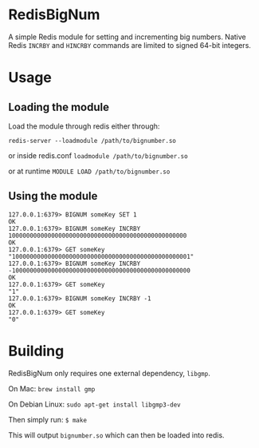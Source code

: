 # RedisBigNum
A simple Redis module for setting and incrementing big numbers. Native Redis `INCRBY` and `HINCRBY` commands are limited to signed 64-bit integers.


# Usage

## Loading the module
Load the module through redis either through:

`redis-server --loadmodule /path/to/bignumber.so`

or inside redis.conf `loadmodule /path/to/bignumber.so`

or at runtime `MODULE LOAD /path/to/bignumber.so`

## Using the module
```$ redis-cli
127.0.0.1:6379> BIGNUM someKey SET 1
OK
127.0.0.1:6379> BIGNUM someKey INCRBY 10000000000000000000000000000000000000000000000000
OK
127.0.0.1:6379> GET someKey
"10000000000000000000000000000000000000000000000001"
127.0.0.1:6379> BIGNUM someKey INCRBY -10000000000000000000000000000000000000000000000000
OK
127.0.0.1:6379> GET someKey
"1"
127.0.0.1:6379> BIGNUM someKey INCRBY -1
OK
127.0.0.1:6379> GET someKey
"0"
```

# Building

RedisBigNum only requires one external dependency, `libgmp`.


On Mac: `brew install gmp`

On Debian Linux: `sudo apt-get install libgmp3-dev`

Then simply run: `$ make`

This will output `bignumber.so` which can then be loaded into redis.

